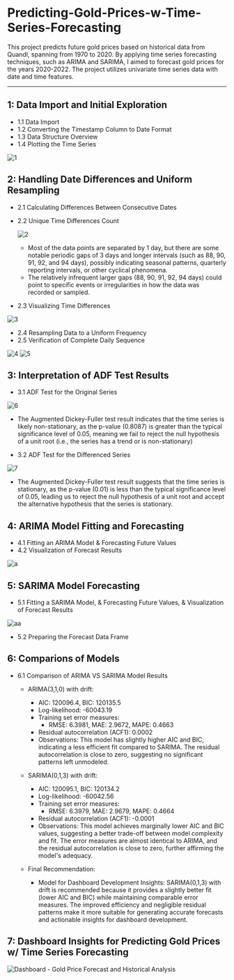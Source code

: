 # Predicting-Gold-Prices-w-Time-Series-Forecasting
This project predicts future gold prices based on historical data from Quandl, spanning from 1970 to 2020. By applying time series forecasting techniques, such as ARIMA and SARIMA, I aimed to forecast gold prices for the years 2020-2022. The project utilizes univariate time series data with date and time features.

---

## 1: Data Import and Initial Exploration
- 1.1 Data Import
- 1.2 Converting the Timestamp Column to Date Format
- 1.3 Data Structure Overview
- 1.4 Plotting the Time Series

![1](https://github.com/user-attachments/assets/778b7137-a89b-43bc-b240-3212f9fb83e9)


## 2: Handling Date Differences and Uniform Resampling
- 2.1 Calculating Differences Between Consecutive Dates
- 2.2 Unique Time Differences Count

  ![2](https://github.com/user-attachments/assets/ca4ad3e2-fd73-4cf5-9c85-5ebdeef5bbe2)

    - Most of the data points are separated by 1 day, but there are some notable periodic gaps of 3 days and longer intervals (such as 88, 90, 91, 92, and 94 days), possibly indicating seasonal patterns, quarterly reporting intervals, or other cyclical phenomena.
    - The relatively infrequent larger gaps (88, 90, 91, 92, 94 days) could point to specific events or irregularities in how the data was recorded or sampled.

- 2.3 Visualizing Time Differences

![3](https://github.com/user-attachments/assets/897b8ce4-d05b-4344-9e8f-66e14bdf7aa4)

- 2.4 Resampling Data to a Uniform Frequency
- 2.5 Verification of Complete Daily Sequence

![4](https://github.com/user-attachments/assets/4d76948c-519c-4cfa-8055-8a9383af4712)
![5](https://github.com/user-attachments/assets/9551af1e-a266-4630-80e4-c33bd9f05725)

## 3: Interpretation of ADF Test Results
- 3.1 ADF Test for the Original Series

![6](https://github.com/user-attachments/assets/1c062919-615b-489b-ac34-4848e47c352c)

  - The Augmented Dickey-Fuller test result indicates that the time series is likely non-stationary, as the p-value (0.8087) is greater than the typical significance level of 0.05, meaning we fail to reject the null hypothesis of a unit root (i.e., the series has a trend or is non-stationary)
  
- 3.2 ADF Test for the Differenced Series

![7](https://github.com/user-attachments/assets/93b05fa4-dcc7-4199-8167-355b517697d7)

  - The Augmented Dickey-Fuller test result suggests that the time series is stationary, as the p-value (0.01) is less than the typical significance level of 0.05, leading us to reject the null hypothesis of a unit root and accept the alternative hypothesis that the series is stationary.

## 4: ARIMA Model Fitting and Forecasting
- 4.1 Fitting an ARIMA Model & Forecasting Future Values
- 4.2 Visualization of Forecast Results

![a](https://github.com/user-attachments/assets/3e57af13-1820-42ea-870e-f3113301f819)



## 5: SARIMA Model Forecasting
- 5.1 Fitting a SARIMA Model, & Forecasting Future Values, & Visualization of Forecast Results

![aa](https://github.com/user-attachments/assets/0cf41ec4-bc84-4a10-b5c1-f50b3917b46c)


- 5.2 Preparing the Forecast Data Frame

## 6: Comparions of Models
- 6.1 Comparison of ARIMA VS SARIMA Model Results
  - ARIMA(3,1,0) with drift:
    - AIC: 120096.4, BIC: 120135.5
    - Log-likelihood: -60043.19
    - Training set error measures:
      - RMSE: 6.3981, MAE: 2.9672, MAPE: 0.4663
    - Residual autocorrelation (ACF1): 0.0002
    - Observations: This model has slightly higher AIC and BIC, indicating a less efficient fit compared to SARIMA. The residual autocorrelation is close to zero, suggesting no significant patterns left unmodeled.

  - SARIMA(0,1,3) with drift:
    - AIC: 120095.1, BIC: 120134.2
    - Log-likelihood: -60042.56
    - Training set error measures:
      - RMSE: 6.3979, MAE: 2.9679, MAPE: 0.4664
    - Residual autocorrelation (ACF1): -0.0001
    - Observations: This model achieves marginally lower AIC and BIC values, suggesting a better trade-off between model complexity and fit. The error measures are almost identical to ARIMA, and the residual autocorrelation is close to zero, further affirming the model's adequacy.

  - Final Recommendation:
    - Model for Dashboard Development Insights: SARIMA(0,1,3) with drift is recommended because it provides a slightly better fit (lower AIC and BIC) while maintaining comparable error measures. The improved efficiency and negligible residual patterns make it more suitable for generating accurate forecasts and actionable insights for dashboard development.

## 7: Dashboard Insights for Predicting Gold Prices w/ Time Series Forecasting

![Dashboard - Gold Price Forecast and Historical Analysis](https://github.com/user-attachments/assets/5c5cfcd4-7b49-43ac-9f18-d62e5d09573c)

